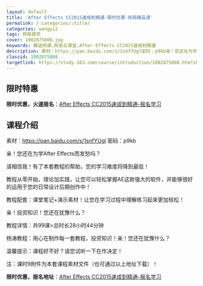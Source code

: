 ```yaml
---
layout: default
title: 'After Effects CC2015速成到精通-限时优惠-网易精品课'
permalink: /:categories/:title/
categories: wangyi2
tags: 网易提供
cover: 1002875008.jpg
keywords: 精选网课,网易云课堂,After Effects CC2015速成到精通
description: 素材：https://pan.baidu.com/s/1snfYUgl密码：p9kb亲！您还在为学AfterEffect
classid: 1002875008
targetlink: https://study.163.com/course/introduction/1002875008.htm?share=1&shareId=1025206652&utm_campaign=share&utm_medium=iphoneShare&utm_source=&utm_u=1025206652
---
```


## 限时特惠

**限时优惠，火速报名**：[After Effects CC2015速成到精通-报名学习](https://study.163.com/course/introduction/1002875008.htm?share=1&shareId=1025206652&utm_campaign=share&utm_medium=iphoneShare&utm_source=&utm_u=1025206652)

## 课程介绍

素材：https://pan.baidu.com/s/1snfYUgl 密码：p9kb

亲！您还在为学After Effects而发愁吗？

请相信我！有了本套教程的帮助，您的学习难度将降到最低！

教程从零开始，理论加实践，让您可以轻松掌握AE这款强大的软件，并能够很好的运用于您的日常设计后期创作中！

教程配套：课堂笔记+演示素材！让您在学习过程中理解练习起来更加轻松！

亲！投资知识！您还在犹豫什么？

教程详情：共99课>总时长28小时44分钟

杨涛教程：用心在制作每一套教程，投资知识！亲！您还在犹豫什么？

温馨提示：课程好不好？请您试听一下在作决定！

注：课时9附件为本套课程素材文件（也可通过以上地址下载）！

**限时优惠，报名地址**：[After Effects CC2015速成到精通-报名学习](https://study.163.com/course/introduction/1002875008.htm?share=1&shareId=1025206652&utm_campaign=share&utm_medium=iphoneShare&utm_source=&utm_u=1025206652)

